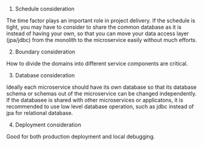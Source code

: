 1. Schedule consideration

The time factor plays an important role in project delivery. If the schedule is tight, you may have to consider to share the common database as it is instead of having your own, so that you can move your data access layer (jpa/jdbc) from the monolith to the microservice easily without much efforts.

2. Boundary consideration

How to divide the domains into different service components are critical.

3. Database consideration

Ideally each microservice should have its own database so that its database schema or schemas out of the microservice can be changed independently. If the databasee is shared with other microservices or applicatons, it is recommended to use low level database operation, such as jdbc instead of jpa for relational database.

4. Deployment consideration

Good for both production deployment and local debugging. 
